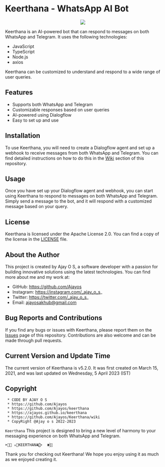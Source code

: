 # Keerthana - WhatsApp AI Bot

<div align="center">
    <img src="https://github.com/keerthana-bot.png">
</div>

Keerthana is an AI-powered bot that can respond to messages on both WhatsApp and Telegram. It uses the following technologies:

- JavaScript
- TypeScript
- Node.js
- axios

Keerthana can be customized to understand and respond to a wide range of user queries.

## Features

- Supports both WhatsApp and Telegram
- Customizable responses based on user queries
- AI-powered using Dialogflow
- Easy to set up and use

## Installation

To use Keerthana, you will need to create a Dialogflow agent and set up a webhook to receive messages from both WhatsApp and Telegram. You can find detailed instructions on how to do this in the [Wiki](https://github.com/Ajayos/Keerthana/wiki) section of this repository.

## Usage

Once you have set up your Dialogflow agent and webhook, you can start using Keerthana to respond to messages on both WhatsApp and Telegram. Simply send a message to the bot, and it will respond with a customized message based on your query.

## License

Keerthana is licensed under the Apache License 2.0. You can find a copy of the license in the [LICENSE](https://github.com/Ajayos/Keerthana/blob/main/LICENSE) file.

## About the Author

This project is created by Ajay O S, a software developer with a passion for building innovative solutions using the latest technologies. You can find more about me and my work at:

- GitHub: https://github.com/Ajayos
- Instagram: https://instagram.com/_ajay_o_s_
- Twitter: https://twitter.com/_ajay_o_s_
- Email: ajayosakhub@gmail.com

## Bug Reports and Contributions


If you find any bugs or issues with Keerthana, please report them on the [Issues](https://github.com/Ajayos/Keerthana/issues) page of this repository. Contributions are also welcome and can be made through pull requests.


## Current Version and Update Time


The current version of Keerthana is v5.2.0. It was first created on March 15, 2021, and was last updated on Wednesday, 5 April 2023 (IST)


## Copyright

```
 * CODE BY AJAY O S
 * https://github.com/Ajayos
 * https://github.com/Ajayos/keerthana
 * https://ajayos.github.io/keerthana
 * https://github.com/Ajayos/Keerthana/wiki
 * CopyRight @Ajay o s 2022-2023
```


```Keerthana``` This project is designed to bring a new level of harmony to your messaging experience on both WhatsApp and Telegram.
```
➤⃟🍒 ✮⃝KEERTHANA🎀⃟⃪➣  ➤⃟🍒
```

Thank you for checking out Keerthana! We hope you enjoy using it as much as we enjoyed creating it.
